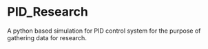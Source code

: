 # PID_Research
A python based simulation for PID control system for the purpose of gathering data for research.
